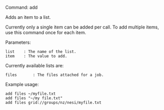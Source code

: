 Command:	add <list> <item>

Adds an item to a list.

Currently only a single item can be added per call. To add multiple items, use this command once for each item.

Parameters:

    list	: The name of the list.
    item	: The value to add. 

Currently available lists are:

    files       : The files attached for a job.

Example usage:

    add files ~/myfile.txt
    add files "~/my file.txt"
    add files grid://groups/nz/nesi/myfile.txt
    


	
